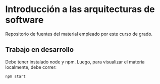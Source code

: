 # Introducción a las arquitecturas de software

Repositorio de fuentes del material empleado por este curso de grado.


## Trabajo en desarrollo

Debe tener instalado node y npm. Luego, para visualizar el materia localmente,
debe correr:

```
npm start
```


